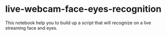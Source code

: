 # live-webcam-face-eyes-recognition
This notebook help you to build up a script that will recognize on a live streaming face and eyes.
